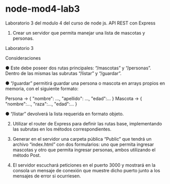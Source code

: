 # node-mod4-lab3
Laboratorio 3 del modulo 4 del curso de node js.
API REST con Express

1. Crear un servidor que permita manejar una
lista de mascotas y personas.

Laboratorio 3

Consideraciones

● Este debe poseer dos rutas principales:
“/mascotas” y “/personas”. Dentro de las
mismas las subrutas “/listar” y “/guardar”.

● “/guardar” permitirá guardar una persona
o mascota en arrays propios en memoria,
con el siguiente formato:

Persona → { "nombre": ..., "apellido": ..., "edad":... }
Mascota → { "nombre":..., "raza":..., "edad":... }

● “/listar” devolverá la lista requerida en
formato objeto.

2. Utilizar el router de Express para definir las
rutas base, implementando las subrutas en
los métodos correspondientes.

3. Generar en el servidor una carpeta pública
“Public” que tendrá un archivo “index.html”
con dos formularios: uno que permita ingresar
mascotas y otro que permita ingresar
personas, ambos utilizando el método Post.

4. El servidor escuchará peticiones en el puerto
3000 y mostrará en la consola un mensaje de
conexión que muestre dicho puerto junto a
los mensajes de error si ocurriesen.


